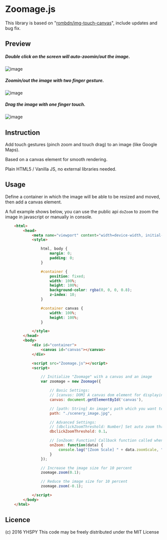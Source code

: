 Zoomage.js
================

This library is based on "[rombdn/img-touch-canvas](https://github.com/rombdn/img-touch-canvas)", include updates and bug fix.


Preview
------------

##### Double click on the screen will auto-zoomin/out the image.
![image](https://github.com/Becavalier/Zoomage.js/blob/master/preview/preview-dbclick.gif?raw=true)

##### Zoomin/out the image with two finger gesture.
![image](https://github.com/Becavalier/Zoomage.js/blob/master/preview/preview-zoom.gif?raw=true)

##### Drag the image with one finger touch.
![image](https://github.com/Becavalier/Zoomage.js/blob/master/preview/preview-drag.gif?raw=true)

Instruction
------------

Add touch gestures (pinch zoom and touch drag) to an image (like Google Maps).

Based on a canvas element for smooth rendering.

Plain HTML5 / Vanilla JS, no external libraries needed.


Usage
------------

Define a container in which the image will be able to be resized and moved, then add a canvas element.

A full example shows below, you can use the public api `doZoom` to zoom the image in javascript or manually in console.

```html
    <html>
        <head>
            <meta name="viewport" content="width=device-width, initial-scale=1" />
            <style>

                html, body {
                    margin: 0;
                    padding: 0;
                }

                #container {
                    position: fixed;
                    width: 100%;
                    height: 100%;
                    background-color: rgba(0, 0, 0, 0.8);  
                    z-index: 10;
                }

                #container canvas {
                    width: 100%;
                    height: 100%;
                } 

            </style>
        </head>
        <body>
            <div id="container">
                <canvas id="canvas"></canvas>
            </div>

            <script src="Zoomage.js"></script>
            <script>

                // Initialize "Zoomage" with a canvas and an image
                var zoomage = new Zoomage({

                    // Basic Settings:
                    // [canvas: DOM] A canvas dom element for displaying
                    canvas: document.getElementById('canvas'),

                    // [path: String] An image's path which you want to be zoomed
                    path: "./scenery_image.jpg",

                    // Advanced Settings:
                    // [dbclickZoomThreshold: Number] Set auto zoom threshold when double click on the image (value 0.1 means the zoom step length is 10% of image's current scale)
                    dbclickZoomThreshold: 0.1，

                    // [onZoom: Function] Callback function called when image is zooming
                    onZoom: function(data) { 
                        console.log("[Zoom Scale] " + data.zoomScale, "\n[Image Width] " + data.imageScale.width, "\n[Image Height] " + data.imageScale.height);
                    }
                });

                // Increase the image size for 10 percent
                zoomage.zoom(0.1);

                // Reduce the image size for 10 percent
                zoomage.zoom(-0.1);

            </script>
        </body>
    </html>
```

Licence
------------
(c) 2016 YHSPY
This code may be freely distributed under the MIT License